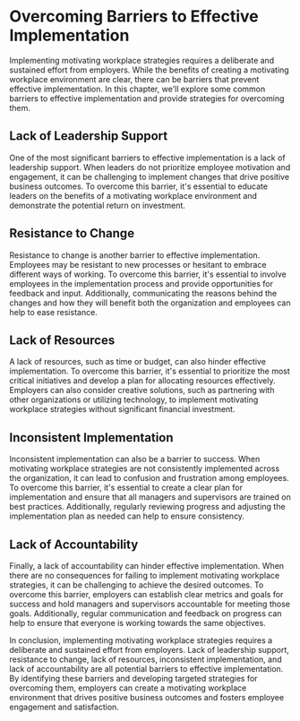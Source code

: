 Overcoming Barriers to Effective Implementation
==========================================================================

Implementing motivating workplace strategies requires a deliberate and sustained effort from employers. While the benefits of creating a motivating workplace environment are clear, there can be barriers that prevent effective implementation. In this chapter, we'll explore some common barriers to effective implementation and provide strategies for overcoming them.

Lack of Leadership Support
--------------------------

One of the most significant barriers to effective implementation is a lack of leadership support. When leaders do not prioritize employee motivation and engagement, it can be challenging to implement changes that drive positive business outcomes. To overcome this barrier, it's essential to educate leaders on the benefits of a motivating workplace environment and demonstrate the potential return on investment.

Resistance to Change
--------------------

Resistance to change is another barrier to effective implementation. Employees may be resistant to new processes or hesitant to embrace different ways of working. To overcome this barrier, it's essential to involve employees in the implementation process and provide opportunities for feedback and input. Additionally, communicating the reasons behind the changes and how they will benefit both the organization and employees can help to ease resistance.

Lack of Resources
-----------------

A lack of resources, such as time or budget, can also hinder effective implementation. To overcome this barrier, it's essential to prioritize the most critical initiatives and develop a plan for allocating resources effectively. Employers can also consider creative solutions, such as partnering with other organizations or utilizing technology, to implement motivating workplace strategies without significant financial investment.

Inconsistent Implementation
---------------------------

Inconsistent implementation can also be a barrier to success. When motivating workplace strategies are not consistently implemented across the organization, it can lead to confusion and frustration among employees. To overcome this barrier, it's essential to create a clear plan for implementation and ensure that all managers and supervisors are trained on best practices. Additionally, regularly reviewing progress and adjusting the implementation plan as needed can help to ensure consistency.

Lack of Accountability
----------------------

Finally, a lack of accountability can hinder effective implementation. When there are no consequences for failing to implement motivating workplace strategies, it can be challenging to achieve the desired outcomes. To overcome this barrier, employers can establish clear metrics and goals for success and hold managers and supervisors accountable for meeting those goals. Additionally, regular communication and feedback on progress can help to ensure that everyone is working towards the same objectives.

In conclusion, implementing motivating workplace strategies requires a deliberate and sustained effort from employers. Lack of leadership support, resistance to change, lack of resources, inconsistent implementation, and lack of accountability are all potential barriers to effective implementation. By identifying these barriers and developing targeted strategies for overcoming them, employers can create a motivating workplace environment that drives positive business outcomes and fosters employee engagement and satisfaction.
